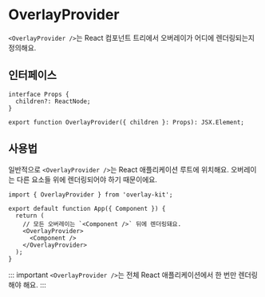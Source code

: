 # OverlayProvider

`<OverlayProvider />`는 React 컴포넌트 트리에서 오버레이가 어디에 렌더링되는지 정의해요.

## 인터페이스

```tsx
interface Props {
  children?: ReactNode;
}

export function OverlayProvider({ children }: Props): JSX.Element;
```

## 사용법

일반적으로 `<OverlayProvider />`는 React 애플리케이션 루트에 위치해요. 오버레이는 다른 요소들 위에 렌더링되어야 하기 때문이에요.

```tsx
import { OverlayProvider } from 'overlay-kit';

export default function App({ Component }) {
  return (
    // 모든 오버레이는 `<Component />` 뒤에 렌더링돼요.
    <OverlayProvider>
      <Component />
    </OverlayProvider>
  );
}
```

::: important 
`<OverlayProvider />`는 전체 React 애플리케이션에서 한 번만 렌더링해야 해요.
:::